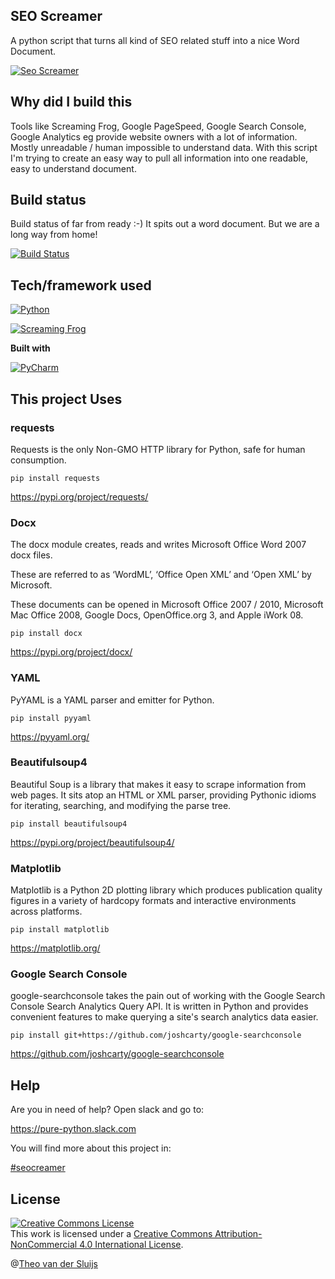 ## SEO Screamer
A python script that turns all kind of SEO related stuff into a nice Word Document.

[![Seo Screamer](https://img.shields.io/badge/Seo_Screamer-version_0.1-critical.svg)]()

## Why did I build this
Tools like Screaming Frog, Google PageSpeed, Google Search Console, Google Analytics eg provide website owners with a lot of information. Mostly unreadable / human impossible to understand data. With this script I'm trying to create an easy way to pull all information into one readable, easy to understand document.

## Build status
Build status of far from ready :-) It spits out a word document. But we are a long way from home!

[![Build Status](https://img.shields.io/badge/Build-Failing-critical.svg)]()


## Tech/framework used
[![Python](https://img.shields.io/badge/Python-3.5%20%7C%203.6%20%7C%203.7-blue.svg)]()

[![Screaming Frog](https://img.shields.io/badge/Screaming_Frog-11.2-green.svg)]()

<b>Built with</b>

[![PyCharm](https://img.shields.io/badge/PyCharm-2018.3-blue.svg)]()

## This project Uses

### requests

Requests is the only Non-GMO HTTP library for Python, safe for human consumption.

`pip install requests`

https://pypi.org/project/requests/

### Docx
The docx module creates, reads and writes Microsoft Office Word 2007 docx files.

These are referred to as ‘WordML’, ‘Office Open XML’ and ‘Open XML’ by Microsoft.

These documents can be opened in Microsoft Office 2007 / 2010, Microsoft Mac Office 2008, Google Docs, OpenOffice.org 3, and Apple iWork 08.

`pip install docx`

https://pypi.org/project/docx/

### YAML
PyYAML is a YAML parser and emitter for Python.

`pip install pyyaml`

https://pyyaml.org/

### Beautifulsoup4

Beautiful Soup is a library that makes it easy to scrape information from web pages. It sits atop an HTML or XML parser, providing Pythonic idioms for iterating, searching, and modifying the parse tree.

`pip install beautifulsoup4`

https://pypi.org/project/beautifulsoup4/

### Matplotlib
Matplotlib is a Python 2D plotting library which produces publication quality figures in a variety of hardcopy formats and interactive environments across platforms. 

`pip install matplotlib`

https://matplotlib.org/

### Google Search Console
google-searchconsole takes the pain out of working with the Google Search Console Search Analytics Query API. It is written in Python and provides convenient features to make querying a site's search analytics data easier.

`pip install git+https://github.com/joshcarty/google-searchconsole`

https://github.com/joshcarty/google-searchconsole

## Help

Are you in need of help? Open slack and go to:

https://pure-python.slack.com

You will find more about this project in:

[#seocreamer](https://pure-python.slack.com/messages/CJC32LLH2/)


## License
<a rel="license" href="http://creativecommons.org/licenses/by-nc/4.0/"><img alt="Creative Commons License" style="border-width:0" src="https://i.creativecommons.org/l/by-nc/4.0/88x31.png" /></a><br />This work is licensed under a <a rel="license" href="http://creativecommons.org/licenses/by-nc/4.0/">Creative Commons Attribution-NonCommercial 4.0 International License</a>.

@[Theo van der Sluijs](mailto:theo@vandersluijs.nl)